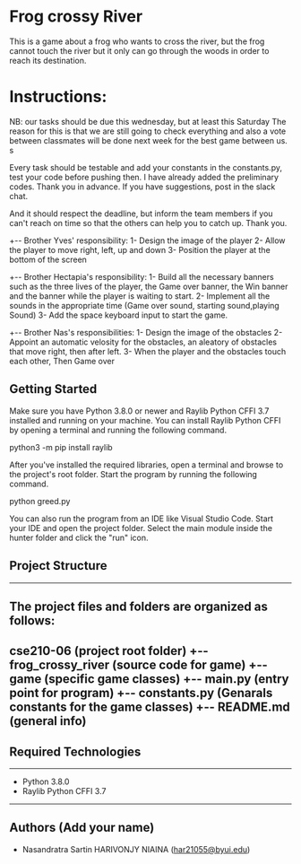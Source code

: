 # Frog crossy River
This is a game about a frog who wants to cross the river, but the frog cannot touch the river but it only can go through the woods in order to reach its destination.

# Instructions:
NB: our tasks should be due this wednesday, but at least this Saturday
The reason for this is that we are still going to check everything and also a vote between classmates will be done next week for the best game between us.
s

Every task should be testable and add your constants in the constants.py, test your code before pushing then. I have already added the preliminary codes. Thank you in advance. If you have suggestions, post in the slack chat. 

And it should respect the deadline, but inform the team members if you can't reach on time so that the others can help you to catch up. Thank you.

+-- Brother Yves' responsibility:
        1- Design the image of the player
        2- Allow the player to move right, left, up and down
        3- Position the player at the bottom of the screen

+-- Brother Hectapia's responsibility:
        1- Build all the necessary banners such as the three lives of the player,
        the Game over banner, the Win banner and the banner while the player is waiting to start.
        2- Implement all the sounds in the appropriate time (Game over sound, starting sound,playing Sound)
        3- Add the space keyboard input to start the game.

+-- Brother Nas's responsibilities:
        1- Design the image of the obstacles
        2- Appoint an automatic velosity for the obstacles, an aleatory of obstacles that move right, then after left.
        3- When the player and the obstacles touch each other, Then Game over

## Getting Started
   
Make sure you have Python 3.8.0 or newer and Raylib Python CFFI 3.7 installed and running on your machine. You can install Raylib Python CFFI by opening a terminal and running the following command.
   
python3 -m pip install raylib
   
After you've installed the required libraries, open a terminal and browse to the project's root folder. Start the program by running the following command.
   
python greed.py
   
You can also run the program from an IDE like Visual Studio Code. Start your IDE and open the 
project folder. Select the main module inside the hunter folder and click the "run" icon.

## Project Structure
---
The project files and folders are organized as follows:
---
cse210-06               (project root folder)
+-- frog_crossy_river   (source code for game)
  +-- game              (specific game classes)
  +-- __main__.py       (entry point for program)
  +-- constants.py      (Genarals constants for the game classes)
+-- README.md           (general info)
---

## Required Technologies
---
* Python 3.8.0
* Raylib Python CFFI 3.7
---

## Authors (Add your name)
   
* Nasandratra Sartin HARIVONJY NIAINA (har21055@byui.edu)